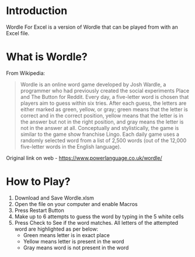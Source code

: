 # Introduction
Wordle For Excel is a version of Wordle that can be played from with an Excel file.

# What is Wordle?
From Wikipedia:

> Wordle is an online word game developed by Josh Wardle, a programmer who had previously created the social experiments Place and The Button for Reddit. Every day, a five-letter word is chosen that players aim to guess within six tries. After each guess, the letters are either marked as green, yellow, or gray; green means that the letter is correct and in the correct position, yellow means that the letter is in the answer but not in the right position, and gray means the letter is not in the answer at all. Conceptually and stylistically, the game is similar to the game show franchise Lingo. Each daily game uses a randomly selected word from a list of 2,500 words (out of the 12,000 five-letter words in the English language).

Original link on web - https://www.powerlanguage.co.uk/wordle/

# How to Play?

1. Download and Save Wordle.xlsm
2. Open the file on your computer and enable Macros
3. Press Restart Button
4. Make up to 6 attempts to guess the word by typing in the 5 white cells
5. Press Check to See if the word matches. All letters of the attempted word are highlighted as per below:
   - Green means letter is in exact place
   - Yellow means letter is present in the word 
   - Gray means word is not present in the word
